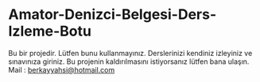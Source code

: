 # Amator-Denizci-Belgesi-Ders-Izleme-Botu
Bu bir projedir. Lütfen bunu kullanmayınız. Derslerinizi kendiniz izleyiniz ve sınavınıza giriniz. Bu projenin kaldırılmasını istiyorsanız lütfen bana ulaşın. Mail : berkayyahsi@hotmail.com
